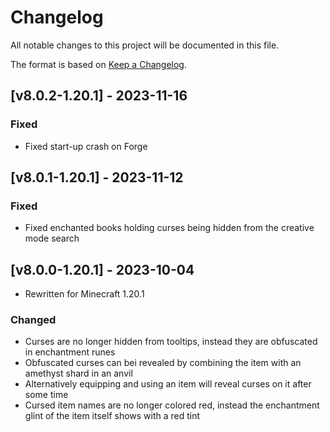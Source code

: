 # Changelog
All notable changes to this project will be documented in this file.

The format is based on [Keep a Changelog].

## [v8.0.2-1.20.1] - 2023-11-16
### Fixed
- Fixed start-up crash on Forge

## [v8.0.1-1.20.1] - 2023-11-12
### Fixed
- Fixed enchanted books holding curses being hidden from the creative mode search

## [v8.0.0-1.20.1] - 2023-10-04
- Rewritten for Minecraft 1.20.1
### Changed
- Curses are no longer hidden from tooltips, instead they are obfuscated in enchantment runes
- Obfuscated curses can bei revealed by combining the item with an amethyst shard in an anvil
- Alternatively equipping and using an item will reveal curses on it after some time
- Cursed item names are no longer colored red, instead the enchantment glint of the item itself shows with a red tint

[Keep a Changelog]: https://keepachangelog.com/en/1.0.0/
